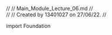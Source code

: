 //
//  Main_Module_Lecture_06.md
//  
//
//  Created by 13401027 on 27/06/22.
//

import Foundation
